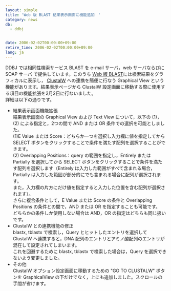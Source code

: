 ```yaml
---
layout: simple
title: 'Web 版 BLAST 結果表示画面に機能追加　'
category: news
db:
  - ddbj


date: 2006-02-02T00:00:00+09:00
retire_time: 2006-02-02T00:00:00+09:00
lang: ja
---
```


DDBJ では相同性検索サービス BLAST を e-mail サーバ，web サーバならびに SOAP サーバ で提供しています。このうち <a href="http://blast.ddbj.nig.ac.jp/top-j.html">Web 版 BLAST</a>には検索結果をグラフィカルに表示し， <a href="http://clustalw.ddbj.nig.ac.jp/top-j.html">ClustalW</a> への連携を簡便に行なう Graphical View という機能があります。結果表示ページから ClustalW 設定画面に移動する際に使用する項目の機能拡張を2月2日に行ないました。<br>詳細は以下の通りです。

<ul>
    <li>結果表示画面機能拡張<br> 結果表示画面の Graphical View および Text View について，以下の (1)，(2) による指定と，2つの間で AND または OR 条件での選択を可能としました。<br> (1)E Value または Score：どちらか一つを選択し入力欄に値を指定してから SELECT ボタンをクリックすることで条件を満たす配列を選択することができます。<br> (2) Overlapping Positions：query の範囲を指定し，Entirely または Partially を選択してから SELECT ボタンをクリックすることで条件を満たす配列を選択します（Entirely は入力した範囲がすべて含まれる場合，Partially は入力した範囲が部分的にでも含まれる場合に配列が選択されます。<br> また，入力欄の片方にだけ値を指定すると入力した位置を含む配列が選択されます）。<br> さらに複合条件として，E Value または Score の条件と Overlapping Positions の条件との間で，AND または OR を指定することも可能です。<br> どちらかの条件しか使用しない場合は AND，OR の指定はどちらも同じ扱いです。</li>
    <li>ClustalW との連携機能の修正<br> blastx, tblastx で検索し，Query とヒットしたエントリを選択して ClustalW へ連携すると，DNA 配列のエントリとアミノ酸配列のエントリが混在して設定されてしまいます。<br> これを回避するために blastx, tblastx で検索した場合は，Query を選択できないよう変更しました。</li>
    <li>その他<br> ClustalW オプション設定画面に移動するための "GO TO CLUSTALW" ボタンを GraphicalView の下だけでなく，上にも追加しました。スクロールの手間が省けます。 </li>
</ul>
